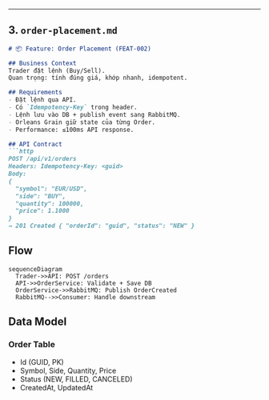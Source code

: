 
---

## 3. `order-placement.md`
```markdown
# 📦 Feature: Order Placement (FEAT-002)

## Business Context
Trader đặt lệnh (Buy/Sell).  
Quan trọng: tính đúng giá, khớp nhanh, idempotent.

## Requirements
- Đặt lệnh qua API.
- Có `Idempotency-Key` trong header.
- Lệnh lưu vào DB + publish event sang RabbitMQ.
- Orleans Grain giữ state của từng Order.
- Performance: ≤100ms API response.

## API Contract
```http
POST /api/v1/orders
Headers: Idempotency-Key: <guid>
Body:
{
  "symbol": "EUR/USD",
  "side": "BUY",
  "quantity": 100000,
  "price": 1.1000
}
→ 201 Created { "orderId": "guid", "status": "NEW" }
```
## Flow
```mermaid
sequenceDiagram
  Trader->>API: POST /orders
  API->>OrderService: Validate + Save DB
  OrderService->>RabbitMQ: Publish OrderCreated
  RabbitMQ-->>Consumer: Handle downstream

```
## Data Model
### Order Table
- Id (GUID, PK)
- Symbol, Side, Quantity, Price
- Status (NEW, FILLED, CANCELED)
- CreatedAt, UpdatedAt